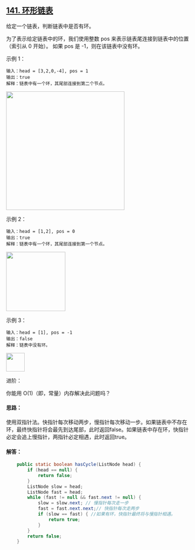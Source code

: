 ## [141. 环形链表](https://leetcode-cn.com/problems/linked-list-cycle/)
给定一个链表，判断链表中是否有环。

为了表示给定链表中的环，我们使用整数 pos 来表示链表尾连接到链表中的位置（索引从 0 开始）。 如果 pos 是 -1，则在该链表中没有环。

示例 1：
```
输入：head = [3,2,0,-4], pos = 1
输出：true
解释：链表中有一个环，其尾部连接到第二个节点。
```
<img src="https://assets.leetcode-cn.com/aliyun-lc-upload/uploads/2018/12/07/circularlinkedlist.png" width="320"/>

示例 2：
```
输入：head = [1,2], pos = 0
输出：true
解释：链表中有一个环，其尾部连接到第一个节点。
```
<img src="https://assets.leetcode-cn.com/aliyun-lc-upload/uploads/2018/12/07/circularlinkedlist_test2.png" width="160"/>

示例 3：
```
输入：head = [1], pos = -1
输出：false
解释：链表中没有环。
```
<img src="https://assets.leetcode-cn.com/aliyun-lc-upload/uploads/2018/12/07/circularlinkedlist_test3.png" width="50"/>
 
进阶：

你能用 O(1)（即，常量）内存解决此问题吗？

#### 思路：
使用双指针法。快指针每次移动两步，慢指针每次移动一步。如果链表中不存在环，最终快指针将会最先到达尾部，此时返回false。如果链表中存在环，快指针必定会追上慢指针，两指针必定相遇，此时返回true。

#### 解答：
```Java
    public static boolean hasCycle(ListNode head) {
        if (head == null) {
            return false;
        }
        ListNode slow = head;
        ListNode fast = head;
        while (fast != null && fast.next != null) {
            slow = slow.next; // 慢指针每次走一步
            fast = fast.next.next;// 快指针每次走两步
            if (slow == fast) { //如果有环，快指针最终将与慢指针相遇。
                return true;
            }
        }
        return false;
    }
```